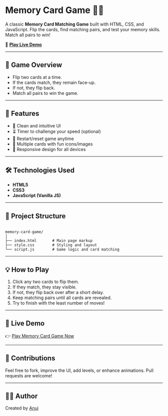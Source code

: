 # Memory Card Game 🧠🎴

A classic **Memory Card Matching Game** built with HTML, CSS, and JavaScript. Flip the cards, find matching pairs, and test your memory skills. Match all pairs to win!

🔗 [**Play Live Demo**](https://anuj0224.github.io/memory-card-game/)

---

## 🎯 Game Overview

- Flip two cards at a time.
- If the cards match, they remain face-up.
- If not, they flip back.
- Match all pairs to win the game.

---

## 🚀 Features

- 🎨 Clean and intuitive UI
- ⏳ Timer to challenge your speed (optional)
- 🔄 Restart/reset game anytime
- 🧩 Multiple cards with fun icons/images
- 📱 Responsive design for all devices

---

## 🛠️ Technologies Used

- **HTML5**  
- **CSS3**  
- **JavaScript (Vanilla JS)**  

---

## 📂 Project Structure

```

memory-card-game/
│
├── index.html       # Main page markup
├── style.css        # Styling and layout
└── script.js        # Game logic and card matching

```

---

## 💡 How to Play

1. Click any two cards to flip them.  
2. If they match, they stay visible.  
3. If not, they flip back over after a short delay.  
4. Keep matching pairs until all cards are revealed.  
5. Try to finish with the least number of moves!

---


## 🚀 Live Demo

👉 [Play Memory Card Game Now](https://anuj0224.github.io/memory-card-game/)

---

## 🙌 Contributions

Feel free to fork, improve the UI, add levels, or enhance animations. Pull requests are welcome!


---

## 🙋‍♂️ Author

Created by [Anuj](https://github.com/anuj0224)
```
